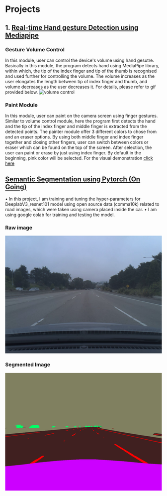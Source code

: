 # Projects 

## 1. [Real-time Hand gesture Detection using Mediapipe](https://github.com/SubramanyaGurumurthy/RealTimeHandgestureDetection.git)

### Gesture Volume Control
In this module, user can control the device's volume using hand gesutre. Basically in this module, the program detects hand using MediaPipe library, 
within which, the tip of the index finger and tip of the thumb is recognised and used further for controlling the volume. The volume increases as the user elongates 
the length between tip of index finger and thumb, and volume decreases as the user decreases it. For details, please refer to gif provided below.
![volume control](https://github.com/SubramanyaGurumurthy/RealTimeHandgestureDetection/blob/main/gif/Volume_control.gif)


### Paint Module
In this module, user can paint on the camera screen using finger gestures. Similar to volume control module, here the program first detects the hand and the tip of 
the index finger and middle finger is extracted from the detected points. The painter module offer 3 different colors to chose from and an eraser options. By using both
middle finger and index finger together and closing other fingers, user can switch between colors or eraser which can be found on the top of the screen. After selection,
the user can paint or erase by just using index finger. By default in the beginning, pink color will be selected. For the visual demonstration [click here](https://youtu.be/u2zQ_nwl4WA)

## [Semantic Segmentation using Pytorch (On Going)](https://colab.research.google.com/drive/1FnwAzHF5YFaVst41jaXHYwjBXWSFyd0o?usp=sharing)
•	In this project, I am training and tuning the hyper-parameters for DeeplabV3_resnet101 model using open source data (comma10k) related to road images, 
  which were taken using camera placed inside the car.
•	I am using google colab for training and testing the model.
### Raw image
![Raw Image](https://github.com/SubramanyaGurumurthy/SubramanyaGurumurthy.github.io/blob/main/0000_0085e9e41513078a_2018-08-19--13-26-08_11_864.png)

### Segmented Image
![Segmented Image](https://github.com/SubramanyaGurumurthy/SubramanyaGurumurthy.github.io/blob/main/0000_0085e9e41513078a_2018-08-19--13-26-08_11_864%20(1).png)
